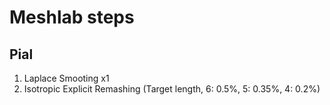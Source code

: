 # Meshlab steps

Pial
---

1. Laplace Smooting x1
2. Isotropic Explicit Remashing (Target length, 6: 0.5%, 5: 0.35%, 4: 0.2%)
